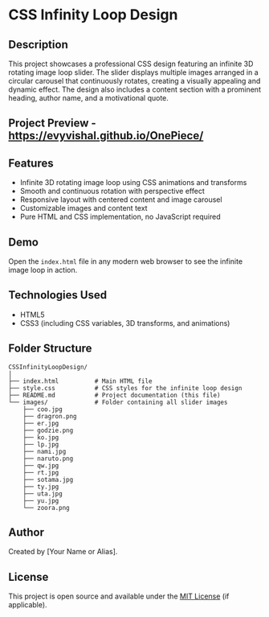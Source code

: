 # CSS Infinity Loop Design

## Description
This project showcases a professional CSS design featuring an infinite 3D rotating image loop slider. The slider displays multiple images arranged in a circular carousel that continuously rotates, creating a visually appealing and dynamic effect. The design also includes a content section with a prominent heading, author name, and a motivational quote.

## Project Preview - https://evyvishal.github.io/OnePiece/

## Features
- Infinite 3D rotating image loop using CSS animations and transforms
- Smooth and continuous rotation with perspective effect
- Responsive layout with centered content and image carousel
- Customizable images and content text
- Pure HTML and CSS implementation, no JavaScript required

## Demo
Open the `index.html` file in any modern web browser to see the infinite image loop in action.

## Technologies Used
- HTML5
- CSS3 (including CSS variables, 3D transforms, and animations)

## Folder Structure
```
CSSInfinityLoopDesign/
│
├── index.html          # Main HTML file
├── style.css           # CSS styles for the infinite loop design
├── README.md           # Project documentation (this file)
└── images/             # Folder containing all slider images
    ├── coo.jpg
    ├── dragron.png
    ├── er.jpg
    ├── godzie.png
    ├── ko.jpg
    ├── lp.jpg
    ├── nami.jpg
    ├── naruto.png
    ├── qw.jpg
    ├── rt.jpg
    ├── sotama.jpg
    ├── ty.jpg
    ├── uta.jpg
    ├── yu.jpg
    └── zoora.png
```

## Author
Created by [Your Name or Alias].

## License
This project is open source and available under the [MIT License](LICENSE) (if applicable).
